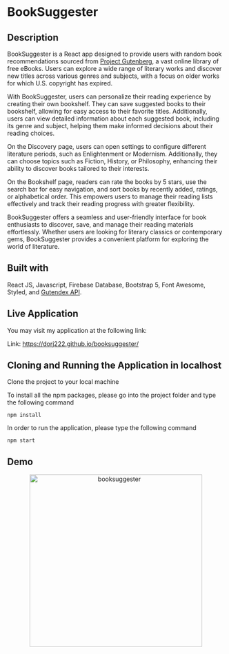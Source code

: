 # BookSuggester
## Description

BookSuggester is a React app designed to provide users with random book recommendations sourced from [Project Gutenberg](https://www.gutenberg.org/), a vast online library of free eBooks. Users can explore a wide range of literary works and discover new titles across various genres and subjects, with a focus on older works for which U.S. copyright has expired.

With BookSuggester, users can personalize their reading experience by creating their own bookshelf. They can save suggested books to their bookshelf, allowing for easy access to their favorite titles. Additionally, users can view detailed information about each suggested book, including its genre and subject, helping them make informed decisions about their reading choices.

On the Discovery page, users can open settings to configure different literature periods, such as Enlightenment or Modernism. Additionally, they can choose topics such as Fiction, History, or Philosophy, enhancing their ability to discover books tailored to their interests.

On the Bookshelf page, readers can rate the books by 5 stars, use the search bar for easy navigation, and sort books by recently added, ratings, or alphabetical order. This empowers users to manage their reading lists effectively and track their reading progress with greater flexibility.

BookSuggester offers a seamless and user-friendly interface for book enthusiasts to discover, save, and manage their reading materials effortlessly. Whether users are looking for literary classics or contemporary gems, BookSuggester provides a convenient platform for exploring the world of literature.

## Built with

React JS, Javascript, Firebase Database, Bootstrap 5, Font Awesome, Styled, and [Gutendex API](http://gutendex.com/). 

## Live Application

You may visit my application at the following link:

Link: https://dorj222.github.io/booksuggester/

## Cloning and Running the Application in localhost

Clone the project to your local machine

To install all the npm packages, please go into the project folder and type the following command
```
npm install
```
In order to run the application, please type the following command
```
npm start
```

## Demo
<div style="text-align: center;">
    <img src="https://github.com/dorj222/booksuggester/assets/26856199/7bc1b2ec-3ca2-4617-a193-0b5c3527d450" alt="booksuggester" width="400" height="auto">
</div>
